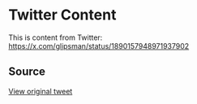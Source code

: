 # Twitter Content

This is content from Twitter: https://x.com/glipsman/status/1890157948971937902

## Source

[View original tweet](https://x.com/glipsman/status/1890157948971937902)

